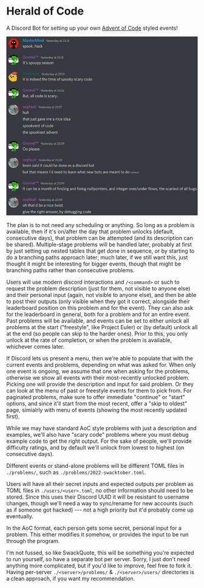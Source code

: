 # Herald of Code

A Discord Bot for setting up your own [Advent of Code](https://adventofcode.com) styled events!

![Inspired by this chat](inspiration.png)

The plan is to not need any scheduling or anything. So long as a problem is available, then if it's on/after the day that problem unlocks (default, consecutive days), that problem can be attempted (and its description can be shared). Multiple-stage problems will be handled later, probably at first by just setting up nested tables that get done in sequence, or by starting to do a branching paths approach later; much later, if we still want this, just thought it might be interesting for bigger events, though that might be branching paths rather than consecutive problems.

Users will use modern discord interactions and `/<command>` or such to request the problem description (just for them, not visible to anyone else) and their personal input (again, not visible to anyone else), and then be able to post their outputs (only visible when they got it correct, alongside their leaderboard position on this problem and for the event). They can also ask for the leaderboard in general, both for a problem and for an entire event. Past problems will be available, and events can be set to either unlock all problems at the start ("freestyle", like Project Euler) or (by default) unlock all at the end (so people can skip to the harder ones). Prior to this, you only unlock at the rate of completion, or when the problem is available, whichever comes later.

If Discord lets us present a menu, then we're able to populate that with the current events and problems, depending on what was asked for. When only one event is ongoing, we assume that one when asking for the problems, otherwise we show all events with their most-recently unlocked problem. Picking one will provide the description and input for said problem. Or they can look at the menu of past or freestyle events for them to pick from. For paginated problems, make sure to offer immediate "continue" or "start" options, and since it'll start from the most recent, offer a "skip to oldest" page, simialrly with menu of events (showing the most recently updated first).

While we may have standard AoC style problems with just a description and examples, we'll also have "scary code" problems where you must debug example code to get the right output. For the sake of people, we'll provide difficulty ratings, and by default we'll unlock from lowest to highest (on consecutive days).

Different events or stand-alone problems will be different TOML files in `./problems/`, such as `./problems/2022-swacktober.toml`.

Users will have all their secret inputs and expected outputs per problem as TOML files in `./users/<user>.toml`, no other information should need to be stored. Since this uses their Discord UUID it will be resistant to username changes, though we'll need a way to sync/rename for new accounts (such as if someone got hacked) --- not a high priority but it'd probably come up eventually.

In the AoC format, each person gets some secret, personal input for a problem. This either modifies it somehow, or provides the input to be run through the program.

I'm not fussed, so like SwackQuote, this will be something you're expected to run yourself, so have a separate bot per server. Sorry, I just don't need anything more complicated, but if you'd like to improve, feel free to fork it. Having per-server `./<server>/problems/` & `./<server>/users/` directories is a clean approach, if you want my recommendation.
